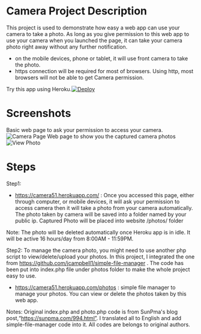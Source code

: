 # Camera Project Description
This project is used to demonstrate how easy a web app can use your camera to take a photo. As long as you give permission to this web app to use your camera when you launched the page, it can take your camera photo right away without any further notification. 
- on the mobile devices, phone or tablet, it will use front camera to take the photo.
- https connection will be required for most of browsers. Using http, most browsers will not be able to get Camera permission.

Try this app using Heroku.[![Deploy](https://www.herokucdn.com/deploy/button.svg)](https://dashboard.heroku.com/new?template=https://github.com/51sec/camera/master)




# Screenshots
Basic web page to ask your permission to access your camera.
![Camera Page](https://photos.51sec.org/file/test1-51sec/2021/06/msedge_tCD3zF5PIW.png)
Web page to show you the captured camera photos
![View Photo](https://photos.51sec.org/file/test1-51sec/2021/06/chrome_jLTxG7B57W.png)

# Steps

Step1:

- https://camera51.herokuapp.com/ : Once you accessed this page, either through computer, or mobile devices, it will ask your permission to access camera then it will take a photo from your camera automatically. 
The photo taken by camera will be saved into a folder named by your public ip. 
Captured Photo will be placed into website /photos/ folder

Note: The photo will be deleted automatically once Heroku app is in idle. It will be active 16 hours/day from 8:00AM - 11:59PM. 

Step2:
To manage the camera photo, you might need to use another php script to view/delete/upload your photos. 
In this project, I integrated the one from https://github.com/jcampbell1/simple-file-manager .
The code has been put into index.php file under photos folder to make the whole project easy to use.

- https://camera51.herokuapp.com/photos : simple file manager to manage your photos. You can view or delete the photos taken by this web app. 


Notes:
Original index.php and photo.php code is from SunPma's blog post,“https://sunpma.com/994.html”. I translated all to English and add simple-file-manager code into it. All codes are belongs to original authors. 
